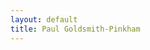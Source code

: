 ```yaml
---
layout: default
title: Paul Goldsmith-Pinkham
---
```


<div id="presentations-gallery"></div>

<script src="https://cdnjs.cloudflare.com/ajax/libs/pdf.js/3.11.174/pdf.min.js"></script>
<script type="module">
  pdfjsLib.GlobalWorkerOptions.workerSrc = 'https://cdnjs.cloudflare.com/ajax/libs/pdf.js/3.11.174/pdf.worker.min.js';

  const PDFGallery = (() => {
    const renderThumbnail = async (canvasElement, pdfUrl) => {
      try {
        const loadingTask = pdfjsLib.getDocument(pdfUrl);
        const pdfDoc = await loadingTask.promise;
        const page = await pdfDoc.getPage(1);
        const viewport = page.getViewport({ scale: 1 });
        
        canvasElement.width = 500;
        canvasElement.height = 300;
        const context = canvasElement.getContext('2d');
        
        await page.render({
          canvasContext: context,
          viewport: viewport
        }).promise;
      } catch (error) {
        console.error('Error rendering thumbnail:', error);
      }
    };

    return ({ category }) => {
      const [pdfs, setPdfs] = React.useState([]);
      const [error, setError] = React.useState(null);

      React.useEffect(() => {
        const loadPDFs = async () => {
          try {
            const response = await fetch(`/assets/data/${category}_pdfs.json`);
            const data = await response.json();
            setPdfs(data.pdfs);
          } catch (error) {
            setError(`Error loading ${category} PDFs`);
            console.error('Error:', error);
          }
        };
        loadPDFs();
      }, [category]);

      if (error) return React.createElement('div', { className: 'text-red-500' }, error);

      return React.createElement('div', { className: 'p-4' },
        React.createElement('h2', { className: 'text-2xl font-bold mb-4 capitalize' }, `Presentations List`),
        React.createElement('ul', { className: 'space-y-4' },
          pdfs.map((pdf, index) => 
            React.createElement('li', { 
 key: index,
 className: 'flex flex-col space-y-2' 
},
 React.createElement('a', {
  href: pdf.url,
  className: 'hover:text-blue-500 transition-colors',
  target: '_blank',
  rel: 'noopener noreferrer'
}, 
pdf.name + ' (' + pdf.size + ') - Created: ' + new Date(pdf.modified).toISOString().split('T')[0]
),
 React.createElement('br'),
 React.createElement('canvas', {
   ref: (canvas) => {
     if (canvas) {
       renderThumbnail(canvas, pdf.url);
     }
   },
   className: 'border'
 })
)
        )
        )
      );
    };
  })();

  ReactDOM.render(
    React.createElement(PDFGallery, { category: 'presentations' }),
    document.getElementById('presentations-gallery')
  );
</script>